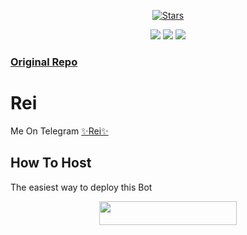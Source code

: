 <p align="center">
    <a href="https://github.com/noob-kittu/YoneRobot/stargazers"><img src="https://img.shields.io/github/stars/noob-kittu/YoneRobot?label=Stars&style=flat-square&logo=github&color=F10070" alt="Stars" /></a>
</p>
<p align="center">
    <a href="https://github.com/Subhan-Maxx/Rei"> <img src="https://img.shields.io/github/repo-size/Subhan-Maxx/Rei?color=orange&logo=github&logoColor=green&style=for-the-badge" /></a>
    <a href="https://github.com/Subhan-Maxx/Rei"> <img src="https://img.shields.io/github/last-commit/Subhan-Maxx/Rei?color=blue&logo=github&logoColor=green&style=for-the-badge" /></a>
    <a href="https://github.com/Subhan-Maxx/Rei"> <img src="https://img.shields.io/github/issues/Subhan-Maxx/Rei?color=blueviolet&logo=github&logoColor=green&style=for-the-badge" /></a>
</p>

### [Original Repo](https://github.com/noob-kittu/YoneRobot)


# Rei
Me On Telegram [✨Rei✨](https://t.me/MissRei_bot)

## How To Host
The easiest way to deploy this Bot
<p align="center"><a href="https://heroku.com/deploy?template=https://github.com/subhan-Maxx/Rei"> <img src="https://img.shields.io/badge/Deploy%20To%20Heroku-black?style=for-the-badge&logo=heroku" width="220" height="38.45"/></a></p>

